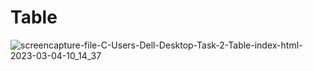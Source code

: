 # Table



![screencapture-file-C-Users-Dell-Desktop-Task-2-Table-index-html-2023-03-04-10_14_37](https://user-images.githubusercontent.com/120628111/222942110-81169e34-5e71-4198-aa32-710d7cef6ec9.png)

